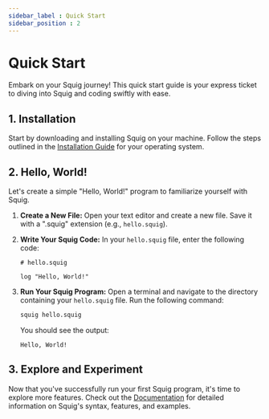 ```yaml
---
sidebar_label : Quick Start
sidebar_position : 2
---
```



# Quick Start
Embark on your Squig journey! This quick start guide is your express ticket to diving into Squig and coding swiftly with ease.

## 1. Installation

Start by downloading and installing Squig on your machine. Follow the steps outlined in the [Installation Guide](/docs/getting-started/installation) for your operating system.

## 2. Hello, World!

Let's create a simple "Hello, World!" program to familiarize yourself with Squig.

1. **Create a New File:**
   Open your text editor and create a new file. Save it with a ".squig" extension (e.g., `hello.squig`).

2. **Write Your Squig Code:**
   In your `hello.squig` file, enter the following code:

   ```squig
   # hello.squig
   
   log "Hello, World!"
   ```

3. **Run Your Squig Program:**
   Open a terminal and navigate to the directory containing your `hello.squig` file. Run the following command:

   ```bash
   squig hello.squig
   ```

   You should see the output:

   ```
   Hello, World!
   ```

## 3. Explore and Experiment

Now that you've successfully run your first Squig program, it's time to explore more features. Check out the [Documentation](/docs/intro) for detailed information on Squig's syntax, features, and examples.

<!-- Feel free to experiment and enjoy coding with Squig! If you have any questions or need assistance, join our [Community]() for support and discussions. Happy coding! -->